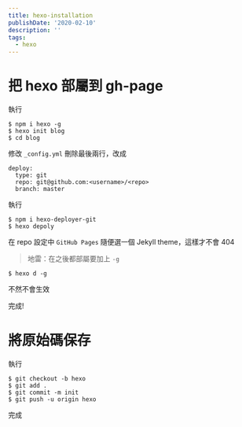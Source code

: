 ```yaml
---
title: hexo-installation
publishDate: '2020-02-10'
description: ''
tags:
  - hexo
---
```


# 把 hexo 部屬到 gh-page

執行

```
$ npm i hexo -g
$ hexo init blog
$ cd blog
```

修改 `_config.yml` 刪除最後兩行，改成

```
deploy:
  type: git
  repo: git@github.com:<username>/<repo>
  branch: master
```

執行

```
$ npm i hexo-deployer-git
$ hexo depoly
```

在 repo 設定中 `GitHub Pages` 隨便選一個 Jekyll theme，這樣才不會 404

> 地雷：在之後都部屬要加上 `-g`

```
$ hexo d -g
```

不然不會生效

完成!

# 將原始碼保存

執行

```
$ git checkout -b hexo
$ git add .
$ git commit -m init
$ git push -u origin hexo
```

完成
